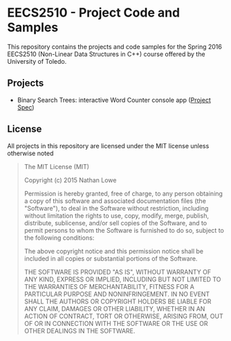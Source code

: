 # EECS2510 - Project Code and Samples
This repository contains the projects and code samples for the Spring 2016 EECS2510 (Non-Linear Data Structures in C++) course offered by the University of Toledo.

## Projects

* Binary Search Trees: interactive Word Counter console app ([Project Spec](Assignments/Assignment_1.docx))

## License

All projects in this repository are licensed under the MIT license unless otherwise noted

> The MIT License (MIT)
> 
> Copyright (c) 2015 Nathan Lowe
> 
> Permission is hereby granted, free of charge, to any person obtaining a copy of this software and associated documentation files (the "Software"), to deal in the Software without restriction, including without limitation the rights to use, copy, modify, merge, publish, distribute, sublicense, and/or sell copies of the Software, and to permit persons to whom the Software is furnished to do so, subject to the following conditions:
> 
> The above copyright notice and this permission notice shall be included in all copies or substantial portions of the Software.
> 
> THE SOFTWARE IS PROVIDED "AS IS", WITHOUT WARRANTY OF ANY KIND, EXPRESS OR IMPLIED, INCLUDING BUT NOT LIMITED TO THE WARRANTIES OF MERCHANTABILITY, FITNESS FOR A PARTICULAR PURPOSE AND NONINFRINGEMENT. IN NO EVENT SHALL THE AUTHORS OR COPYRIGHT HOLDERS BE LIABLE FOR ANY CLAIM, DAMAGES OR OTHER LIABILITY, WHETHER IN AN ACTION OF CONTRACT, TORT OR OTHERWISE, ARISING FROM, OUT OF OR IN CONNECTION WITH THE SOFTWARE OR THE USE OR OTHER DEALINGS IN THE SOFTWARE.
